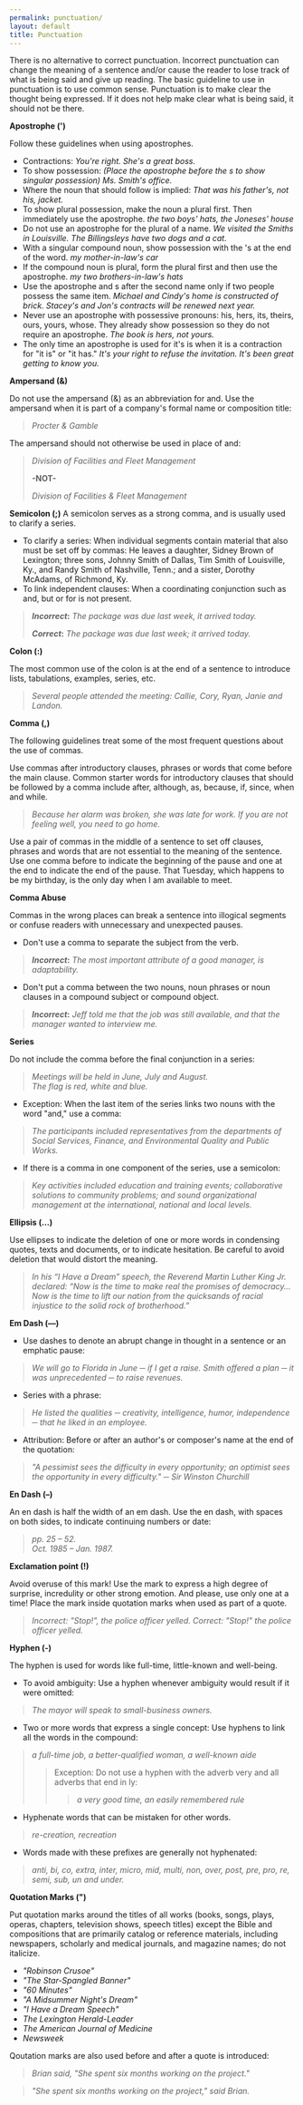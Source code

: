 ```yaml
---
permalink: punctuation/
layout: default
title: Punctuation
---
```

There is no alternative to correct punctuation. Incorrect punctuation can change the meaning of a sentence and/or cause the reader to lose track of what is being said and give up reading. The basic guideline to use in punctuation is to use common sense. Punctuation is to make clear the thought being expressed. If it does not help make clear what is being said, it should not be there.


**Apostrophe (')**

Follow these guidelines when using apostrophes.

*	Contractions: *You're right. She's a great boss.*
*	To show possession: *(Place the apostrophe before the s to show singular possession) Ms. Smith's office.*
*	Where the noun that should follow is implied: *That was his father's, not his, jacket.*
*	To show plural possession, make the noun a plural first. Then immediately use the apostrophe. *the two boys' hats, the Joneses' house*
*	Do not use an apostrophe for the plural of a name. *We visited the Smiths in Louisville. The Billingsleys have two dogs and a cat.*
*	With a singular compound noun, show possession with the 's at the end of the word. *my mother-in-law's car*
*	If the compound noun is plural, form the plural first and then use the apostrophe. *my two brothers-in-law's hats*
*	Use the apostrophe and s after the second name only if two people possess the same item. *Michael and Cindy's home is constructed of brick. Stacey's and Jon's contracts will be renewed next year.*
*	Never use an apostrophe with possessive pronouns: his, hers, its, theirs, ours, yours, whose.  They already show possession so they do not require an apostrophe.  *The book is hers, not yours.*  
*	The only time an apostrophe is used for it's is when it is a contraction for "it is" or "it has." *It's your right to refuse the invitation. It's been great getting to know you.*


**Ampersand (&)**

Do not use the ampersand (&) as an abbreviation for and. Use the ampersand when it is part of a company's formal name or composition title:  

> *Procter & Gamble*  

The ampersand should not otherwise be used in place of and: 

> *Division of Facilities and Fleet Management*
>
> **-NOT-**
>
> *Division of Facilities & Fleet Management*


**Semicolon (;)**
A semicolon serves as a strong comma, and is usually used to clarify a series.

*	To clarify a series:  When individual segments contain material that also must be set off by commas:  He leaves a daughter, Sidney Brown of Lexington; three sons, Johnny Smith of Dallas, Tim Smith of Louisville, Ky., and Randy Smith of Nashville, Tenn.; and a sister, Dorothy McAdams, of Richmond, Ky.
*	To link independent clauses: When a coordinating conjunction such as and, but or for is not present.

> **_Incorrect_:** *The package was due last week, it arrived today.*
>
> **_Correct_:** *The package was due last week; it arrived today.*


**Colon (:)**

The most common use of the colon is at the end of a sentence to introduce lists, tabulations, examples, series, etc.  

> *Several people attended the meeting: Callie, Cory, Ryan, Janie and Landon.*


**Comma (,)**

The following guidelines treat some of the most frequent questions about the use of commas.  

Use commas after introductory clauses, phrases or words that come before the main clause. Common starter words for introductory clauses that should be followed by a comma include after, although, as, because, if, since, when and while.

> *Because her alarm was broken, she was late for work.*
> *If you are not feeling well, you need to go home.*

Use a pair of commas in the middle of a sentence to set off clauses, phrases and words that are not essential to the meaning of the sentence. Use one comma before to indicate the beginning of the pause and one at the end to indicate the end of the pause.
That Tuesday, which happens to be my birthday, is the only day when I am available to meet.  


**Comma Abuse**

Commas in the wrong places can break a sentence into illogical segments or confuse readers with unnecessary and unexpected pauses.
* Don't use a comma to separate the subject from the verb.

> **_Incorrect_:** *The most important attribute of a good manager, is adaptability.*

* Don't put a comma between the two nouns, noun phrases or noun clauses in a compound subject or compound object.

> **_Incorrect_:** *Jeff told me that the job was still available, and that the manager wanted to interview me.*  

**Series**

Do not include the comma before the final conjunction in a series:  

> *Meetings will be held in June, July and August.*  
> *The flag is red, white and blue.*

* Exception: When the last item of the series links two nouns with the word "and," use a comma: 

> *The participants included representatives from the departments of Social Services, Finance, and Environmental Quality and Public Works.*

* If there is a comma in one component of the series, use a semicolon: 

> *Key activities included education and training events; collaborative solutions to community problems; and sound organizational management at the international, national and local levels.*


**Ellipsis (…)**

Use ellipses to indicate the deletion of one or more words in condensing quotes, texts and documents, or to indicate hesitation. Be careful to avoid deletion that would distort the meaning.  

> *In his “I Have a Dream” speech, the Reverend Martin Luther King Jr. declared: “Now is the time to make real the promises of democracy… Now is the time to lift our nation from the quicksands of racial injustice to the solid rock of brotherhood.”*


**Em Dash (—)**

*	 Use dashes to denote an abrupt change in thought in a sentence or an emphatic pause: 

> *We will go to Florida in June ─ if I get a raise.  Smith offered a plan ─ it was unprecedented ─ to raise revenues.*

*	Series with a phrase: 

>	*He listed the qualities ─ creativity, intelligence, humor, independence ─ that he liked in an employee.*

*	Attribution:  Before or after an author's or composer's name at the end of the quotation: 

> *"A pessimist sees the difficulty in every opportunity; an optimist sees the opportunity in every difficulty." ─  Sir Winston Churchill*

**En Dash (–)**

An en dash is half the width of an em dash.  Use the en dash, with spaces on both sides, to indicate continuing numbers or date:  

> *pp. 25 – 52.*  
> *Oct. 1985 – Jan. 1987.*


**Exclamation point (!)**

Avoid overuse of this mark! Use the mark to express a high degree of surprise, incredulity or other strong emotion. And please, use only one at a time! Place the mark inside quotation marks when used as part of a quote. 

> *Incorrect: "Stop!", the police officer yelled.*
> *Correct: "Stop!" the police officer yelled.*

**Hyphen (-)**

The hyphen is used for words like full-time, little-known and well-being.  

*	To avoid ambiguity: Use a hyphen whenever ambiguity would result if it were omitted: 

> *The mayor will speak to small-business owners.*

* Two or more words that express a single concept: Use hyphens to link all the words in the compound: 

> *a full-time job, a better-qualified woman, a well-known aide*
>>	Exception:  Do not use a hyphen with the adverb very and all adverbs that end in ly:  
>>> *a very good time, an easily remembered rule*

*	Hyphenate words that can be mistaken for other words. 

> *re-creation, recreation*

*	Words made with these prefixes are generally not hyphenated: 

> *anti, bi, co, extra, inter, micro, mid, multi, non, over, post, pre, pro, re, semi, sub, un and under.*


**Quotation Marks (")**

Put quotation marks around the titles of all works (books, songs, plays, operas, chapters, television shows, speech titles) except the Bible and compositions that are primarily catalog or reference materials, including newspapers, scholarly and medical journals, and magazine names; do not italicize.

*	*"Robinson Crusoe"*
*	*"The Star-Spangled Banner"*
*	*"60 Minutes"*
*	*"A Midsummer Night's Dream"*
*	*"I Have a Dream Speech"*
*	*The Lexington Herald-Leader*
*	*The American Journal of Medicine*
*	*Newsweek*

Qoutation marks are also used before and after a quote is introduced: 

> *Brian said, "She spent six months working on the project."* 

> *"She spent six months working on the project," said Brian.*
